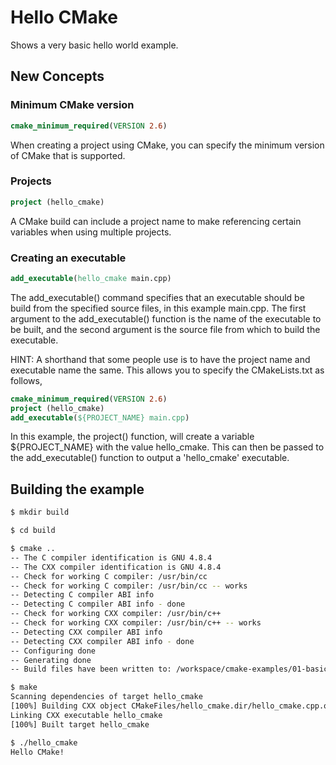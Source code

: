 # Hello CMake

Shows a very basic hello world example.

## New Concepts

### Minimum CMake version

```cmake
cmake_minimum_required(VERSION 2.6)
```

When creating a project using CMake, you can specify the minimum version of CMake that is supported. 


### Projects

```cmake
project (hello_cmake)
```

A CMake build can include a project name to make referencing certain variables when using multiple projects.

### Creating an executable

```cmake
add_executable(hello_cmake main.cpp)
```

The add_executable() command specifies that an executable should be build from the specified source files, in this example main.cpp. The first argument to the add_executable() function is the name of the executable to be built, and the second argument is the source file from which to build the executable.

HINT: A shorthand that some people use is to have the project name and executable name the same. This allows you to specify the CMakeLists.txt as follows,
 
```cmake
cmake_minimum_required(VERSION 2.6)
project (hello_cmake)
add_executable(${PROJECT_NAME} main.cpp)
```

In this example, the project() function, will create a variable ${PROJECT_NAME} with the value hello_cmake. This can then be passed to the add_executable() function to output a 'hello_cmake' executable.

## Building the example

```bash
$ mkdir build

$ cd build

$ cmake ..
-- The C compiler identification is GNU 4.8.4
-- The CXX compiler identification is GNU 4.8.4
-- Check for working C compiler: /usr/bin/cc
-- Check for working C compiler: /usr/bin/cc -- works
-- Detecting C compiler ABI info
-- Detecting C compiler ABI info - done
-- Check for working CXX compiler: /usr/bin/c++
-- Check for working CXX compiler: /usr/bin/c++ -- works
-- Detecting CXX compiler ABI info
-- Detecting CXX compiler ABI info - done
-- Configuring done
-- Generating done
-- Build files have been written to: /workspace/cmake-examples/01-basic/hello_cmake/build

$ make
Scanning dependencies of target hello_cmake
[100%] Building CXX object CMakeFiles/hello_cmake.dir/hello_cmake.cpp.o
Linking CXX executable hello_cmake
[100%] Built target hello_cmake

$ ./hello_cmake 
Hello CMake!
```

